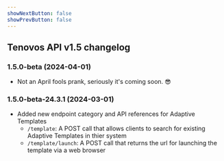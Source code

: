 ```yaml
---
showNextButton: false
showPrevButton: false
---
```


## Tenovos API v1.5 changelog

### 1.5.0-beta (2024-04-01)

- Not an April fools prank, seriously it's coming soon. 😎

### 1.5.0-beta-24.3.1 (2024-03-01)

- Added new endpoint category and API references for Adaptive Templates
    - `/template`: A POST call that allows clients to search for existing Adaptive Templates in thier system
    - `/template/launch`: A POST call that returns the url for launching the template via a web browser